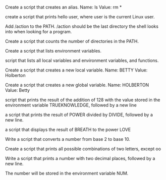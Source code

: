 Create a script that creates an alias. Name: ls Value: rm *

create a script that prints hello user, where user is the current Linux user.

Add /action to the PATH. /action should be the last directory the shell looks into when looking for a program.

Create a script that counts the number of directories in the PATH.

Create a script that lists environment variables.

script that lists all local variables and environment variables, and functions.

Create a script that creates a new local variable. Name: BETTY Value: Holberton

Create a script that creates a new global variable. Name: HOLBERTON Value: Betty

script that prints the result of the addition of 128 with the value stored in the environment variable TRUEKNOWLEDGE, followed by a new line

a script that prints the result of POWER divided by DIVIDE, followed by a new line.

a script that displays the result of BREATH to the power LOVE

Write a script that converts a number from base 2 to base 10.

Create a script that prints all possible combinations of two letters, except oo

Write a script that prints a number with two decimal places, followed by a new line.

The number will be stored in the environment variable NUM.